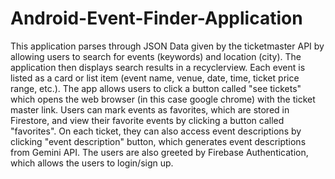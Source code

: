 # Android-Event-Finder-Application
This application parses through JSON Data given by the ticketmaster API by allowing users to search for events
(keywords) and location (city). The application then displays search results in a recyclerview. Each event is listed
as a card or list item (event name, venue, date, time, ticket price range, etc.). The app allows users to click
a button called "see tickets" which opens the web browser (in this case google chrome) with the ticket master link.
Users can mark events as favorites, which are stored in Firestore, and view their favorite events by clicking a button
called "favorites". On each ticket, they can also access event descriptions by clicking "event description" button,
which generates event descriptions from Gemini API. The users are also greeted by Firebase Authentication, which allows
the users to login/sign up.
